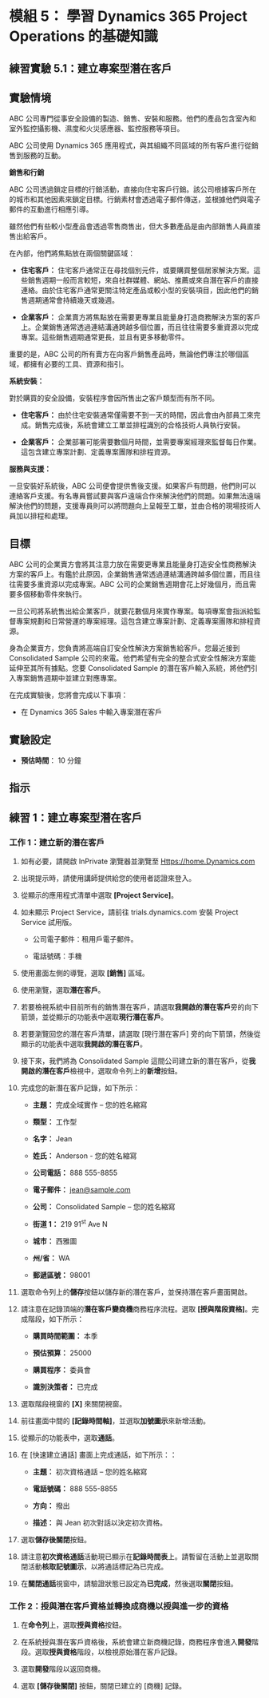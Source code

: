 ﻿---
lab:
    title: '實驗 5.1： 建立專案型潛在客戶'
    module: '模組 5： 學習 Dynamics 365 Project Operations 的基礎知識'
---

模組 5： 學習 Dynamics 365 Project Operations 的基礎知識
========================

## 練習實驗 5.1：建立專案型潛在客戶

## 實驗情境

ABC 公司專門從事安全設備的製造、銷售、安裝和服務。他們的產品包含室內和室外監控攝影機、濕度和火災感應器、監控服務等項目。 

ABC 公司使用 Dynamics 365 應用程式，與其組織不同區域的所有客戶進行從銷售到服務的互動。 

**銷售和行銷**

ABC 公司透過鎖定目標的行銷活動，直接向住宅客戶行銷。該公司根據客戶所在的城市和其他因素來鎖定目標。行銷素材會透過電子郵件傳送，並根據他們與電子郵件的互動進行相應引導。 

雖然他們有些較小型產品會透過零售商售出，但大多數產品是由內部銷售人員直接售出給客戶。

在內部，他們將焦點放在兩個關鍵區域： 

- **住宅客戶：** 住宅客戶通常正在尋找個別元件，或要購買整個居家解決方案。這些銷售週期一般而言較短，來自社群媒體、網站、推薦或來自潛在客戶的直接連絡。由於住宅客戶通常更關注特定產品或較小型的安裝項目，因此他們的銷售週期通常會持續幾天或幾週。 

- **企業客戶：** 企業賣方將焦點放在需要更專業且能量身打造商務解決方案的客戶上。企業銷售通常透過連結溝通跨越多個位置，而且往往需要多重資源以完成專案。這些銷售週期通常更長，並且有更多移動零件。 

重要的是，ABC 公司的所有賣方在向客戶銷售產品時，無論他們專注於哪個區域，都擁有必要的工具、資源和指引。 

**系統安裝：**

對於購買的安全設備，安裝程序會因所售出之客戶類型而有所不同。 

- **住宅客戶：** 由於住宅安裝通常僅需要不到一天的時間，因此會由內部員工來完成。銷售完成後，系統會建立工單並排程識別的合格技術人員執行安裝。 

- **企業客戶：** 企業部署可能需要數個月時間，並需要專案經理來監督每日作業。這包含建立專案計劃、定義專案團隊和排程資源。 

**服務與支援：**

一旦安裝好系統後，ABC 公司便會提供售後支援。如果客戶有問題，他們則可以連絡客戶支援。有名專員嘗試要與客戶遠端合作來解決他們的問題。如果無法遠端解決他們的問題，支援專員則可以將問題向上呈報至工單，並由合格的現場技術人員加以排程和處理。 
## 目標

ABC 公司的企業賣方會將其注意力放在需要更專業且能量身打造安全性商務解決方案的客戶上。有鑑於此原因，企業銷售通常透過連結溝通跨越多個位置，而且往往需要多重資源以完成專案。ABC 公司的企業銷售週期會花上好幾個月，而且需要多個移動零件來執行。 

一旦公司將系統售出給企業客戶，就要花數個月來實作專案。每項專案會指派給監督專案規劃和日常營運的專案經理。這包含建立專案計劃、定義專案團隊和排程資源。 

身為企業賣方，您負責將高端自訂安全性解決方案銷售給客戶。您最近接到 Consolidated Sample 公司的來電。他們希望有完全的整合式安全性解決方案能延伸至其所有據點。您要 Consolidated Sample 的潛在客戶輸入系統，將他們引入專案銷售週期中並建立對應專案。 

在完成實驗後，您將會完成以下事項：

- 在 Dynamics 365 Sales 中輸入專案潛在客戶

## 實驗設定

  - **預估時間**： 10 分鐘

## 指示

## 練習 1：建立專案型潛在客戶

### 工作 1：建立新的潛在客戶

1. 如有必要，請開啟 InPrivate 瀏覽器並瀏覽至 [Https://home.Dynamics.com](https://home.dynamics.com/) 

2. 出現提示時，請使用講師提供給您的使用者認證來登入。 

3. 從顯示的應用程式清單中選取 **[Project Service]**。 

4. 如未顯示 Project Service，請前往 trials.dynamics.com 安裝 Project Service 試用版。 

	- 公司電子郵件：租用戶電子郵件。 

	- 電話號碼：手機

5. 使用畫面左側的導覽，選取 **[銷售]** 區域。 

6. 使用瀏覽，選取**潛在客戶**。 

7. 若要檢視系統中目前所有的銷售潛在客戶，請選取**我開啟的潛在客戶**旁的向下箭頭，並從顯示的功能表中選取**現行潛在客戶**。 

8. 若要瀏覽回您的潛在客戶清單，請選取 [現行潛在客戶] 旁的向下箭頭，然後從顯示的功能表中選取**我開啟的潛在客戶**。 

9. 接下來，我們將為 Consolidated Sample 這間公司建立新的潛在客戶，從**我開啟的潛在客戶**檢視中，選取命令列上的**新增**按鈕。

10. 完成您的新潛在客戶記錄，如下所示：

	- **主題：** 完成全域實作 – 您的姓名縮寫

	- **類型：** 工作型

	- **名字：** Jean

	- **姓氏：** Anderson - 您的姓名縮寫

	- **公司電話：** 888 555-8855

	- **電子郵件：** jean@sample.com

	- **公司：** Consolidated Sample – 您的姓名縮寫

	- **街道 1：** 219 91<sup data-htmlnode="">st</sup> Ave N

	- **城市：** 西雅圖

	- **州/省：** WA

	- **郵遞區號：** 98001 

11. 選取命令列上的**儲存**按鈕以儲存新的潛在客戶，並保持潛在客戶畫面開啟。

12. 請注意在記錄頂端的**潛在客戶變商機**商務程序流程。選取 **[授與階段資格]**。完成階段，如下所示：

	- **購買時間範圍：** 本季

	- **預估預算：** 25000  

	- **購買程序：** 委員會

	- **識別決策者：** 已完成

13. 選取階段視窗的 **[X]** 來關閉視窗。 

14. 前往畫面中間的 **[記錄時間軸]**，並選取**加號圖示**來新增活動。 

15. 從顯示的功能表中，選取**通話**。

16. 在 [快速建立通話] 畫面上完成通話，如下所示：：

	- **主題：** 初次資格通話 – 您的姓名縮寫  

	- **電話號碼：** 888 555-8855

	- **方向：** 撥出

	- **描述：** 與 Jean 初次對話以決定初次資格。 

17. 選取**儲存後關閉**按鈕。

18. 請注意**初次資格通話**活動現已顯示在**記錄時間表**上。請暫留在活動上並選取關閉活動**核取記號圖示**，以將通話標記為已完成。 

19. 在**關閉通話**視窗中，請驗證狀態已設定為**已完成**，然後選取**關閉**按鈕。

 

### 工作 2：授與潛在客戶資格並轉換成商機以授與進一步的資格

1. 在**命令列**上，選取**授與資格**按鈕。 

2. 在系統授與潛在客戶資格後，系統會建立新商機記錄，商務程序會進入**開發**階段。選取**授與資格**階段，以檢視原始潛在客戶記錄。 

3. 選取**開發**階段以返回商機。

4. 選取 **[儲存後關閉]** 按鈕，關閉已建立的 [商機] 記錄。 

